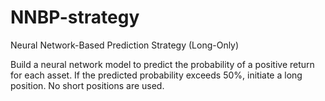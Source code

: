 # NNBP-strategy

Neural Network-Based Prediction Strategy (Long-Only)

Build a neural network model to predict the probability of a positive return for each asset.
If the predicted probability exceeds 50%, initiate a long position. No short positions are used.

